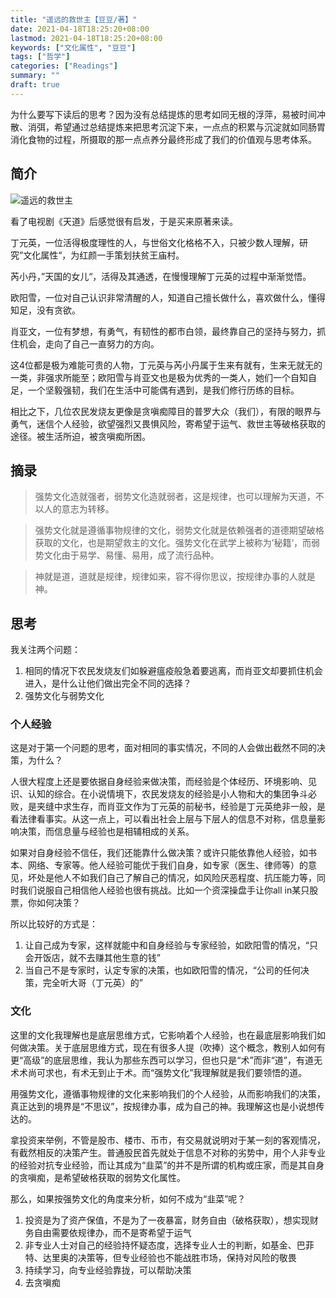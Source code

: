 ```yaml
---
title: "遥远的救世主【豆豆/著】"
date: 2021-04-18T18:25:20+08:00
lastmod: 2021-04-18T18:25:20+08:00
keywords: ["文化属性", "豆豆"]
tags: ["哲学"]
categories: ["Readings"]
summary: ""
draft: true
---
```


为什么要写下读后的思考？因为没有总结提炼的思考如同无根的浮萍，易被时间冲散、消弭，希望通过总结提炼来把思考沉淀下来，一点点的积累与沉淀就如同肠胃消化食物的过程，所摄取的那一点点养分最终形成了我们的价值观与思考体系。

## 简介

![遥远的救世主](/post/book_savior_far_away/savior.jpg)

看了电视剧《天道》后感觉很有启发，于是买来原著来读。

丁元英，一位活得极度理性的人，与世俗文化格格不入，只被少数人理解，研究”文化属性“，为红颜一手策划扶贫王庙村。

芮小丹，”天国的女儿“，活得及其通透，在慢慢理解丁元英的过程中渐渐觉悟。

欧阳雪，一位对自己认识非常清醒的人，知道自己擅长做什么，喜欢做什么，懂得知足，没有贪欲。

肖亚文，一位有梦想，有勇气，有韧性的都市白领，最终靠自己的坚持与努力，抓住机会，走向了自己一直努力的方向。

这4位都是极为难能可贵的人物，丁元英与芮小丹属于生来有就有，生来无就无的一类，非强求所能至；欧阳雪与肖亚文也是极为优秀的一类人，她们一个自知自足，一个坚毅强韧，我们在生活中可能偶有遇到，是我们修行历练的目标。

相比之下，几位农民发烧友更像是贪嗔痴障目的普罗大众（我们），有限的眼界与勇气，迷信个人经验，欲望强烈又畏惧风险，寄希望于运气、救世主等破格获取的途径。被生活所迫，被贪嗔痴所困。

## 摘录
>强势文化造就强者，弱势文化造就弱者，这是规律，也可以理解为天道，不以人的意志为转移。

>强势文化就是遵循事物规律的文化，弱势文化就是依赖强者的道德期望破格获取的文化，也是期望救主的文化。强势文化在武学上被称为’秘籍‘，而弱势文化由于易学、易懂、易用，成了流行品种。

>神就是道，道就是规律，规律如来，容不得你思议，按规律办事的人就是神。

## 思考
我关注两个问题：
1. 相同的情况下农民发烧友们如躲避瘟疫般急着要逃离，而肖亚文却要抓住机会进入，是什么让他们做出完全不同的选择？
2. 强势文化与弱势文化

### 个人经验
这是对于第一个问题的思考，面对相同的事实情况，不同的人会做出截然不同的决策，为什么？

人很大程度上还是要依据自身经验来做决策，而经验是个体经历、环境影响、见识、认知的综合。在小说情境下，农民发烧友的经验是小人物和大的集团争斗必败，是夹缝中求生存，而肖亚文作为丁元英的前秘书，经验是丁元英绝非一般，是看法律看事实。从这一点上，可以看出社会上层与下层人的信息不对称，信息量影响决策，而信息量与经验也是相辅相成的关系。

如果对自身经验不信任，我们还能靠什么做决策？或许只能依靠他人经验，如书本、网络、专家等。他人经验可能优于我们自身，如专家（医生、律师等）的意见，坏处是他人不如我们自己了解自己的情况，如风险厌恶程度、抗压能力等，同时我们说服自己相信他人经验也很有挑战。比如一个资深操盘手让你all in某只股票，你如何决策？

所以比较好的方式是：
1. 让自己成为专家，这样就能中和自身经验与专家经验，如欧阳雪的情况，“只会开饭店，就不去赚其他生意的钱”
2. 当自己不是专家时，认定专家的决策，也如欧阳雪的情况，“公司的任何决策，完全听大哥（丁元英）的”

### 文化
这里的文化我理解也是底层思维方式，它影响着个人经验，也在最底层影响我们如何做决策。关于底层思维方式，现在有很多人提（吹捧）这个概念，教别人如何有更“高级”的底层思维，我认为那些东西可以学习，但也只是“术”而非“道”，有道无术术尚可求也，有术无到止于术。而“强势文化”我理解就是我们要领悟的道。

用强势文化，遵循事物规律的文化来影响我们的个人经验，从而影响我们的决策，真正达到的境界是“不思议”，按规律办事，成为自己的神。我理解这也是小说想传达的。

拿投资来举例，不管是股市、楼市、币市，有交易就说明对于某一刻的客观情况，有截然相反的决策产生。普通股民首先就处于信息不对称的劣势中，用个人非专业的经验对抗专业经验，而让其成为“韭菜”的并不是所谓的机构或庄家，而是其自身的贪嗔痴，是希望破格获取的弱势文化属性。

那么，如果按强势文化的角度来分析，如何不成为“韭菜”呢？
1. 投资是为了资产保值，不是为了一夜暴富，财务自由（破格获取），想实现财务自由需要依规律办，而不是寄希望于运气
2. 非专业人士对自己的经验持怀疑态度，选择专业人士的判断，如基金、巴菲特、达里奥的决策等，但专业经验也不能战胜市场，保持对风险的敬畏
3. 持续学习，向专业经验靠拢，可以帮助决策
4. 去贪嗔痴
